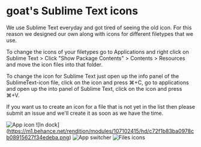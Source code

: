 goat's Sublime Text icons
==================

We use Sublime Text everyday and got tired of seeing the old icon. For this reason we designed our own along with icons for different filetypes that we use.

To change the icons of your filetypes go to Applications and right click on Sublime Text > Click "Show Package Contents" > Contents > Resources and move the icon files into that folder.
 
To change the icon for Sublime Text just open up the info panel of the SublimeText-icon file, click on the icon and press ⌘+C, go to applications and open up the into panel of Sublime Text, click on the icon and press ⌘+V.

If you want us to create an icon for a file that is not yet in the list then please submit an issue and we'll create it as soon as we have the time.
 
![App icon](https://m1.behance.net/rendition/modules/107270665/disp/07fcb7f2d16be3c067dd5cc7e4743e1f.jpg)
![In dock] (https://m1.behance.net/rendition/modules/107102415/hd/c72f1b83ba0978cb08915627f34edeba.png)
![App switcher](https://m1.behance.net/rendition/modules/107102413/hd/606d4645cadb37af0f614af05e7e6bd0.png)
![Files icons](https://m1.behance.net/rendition/modules/107102417/hd/f7b682e5dab069ae407cc8b3be88eb85.png)


